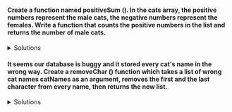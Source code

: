 #### Create a function named positiveSum (). In the cats array, the positive numbers represent the male cats, the negative numbers represent the females. Write a function that counts the positive numbers in the list and returns the number of male cats.

<details>
  <summary>Solutions</summary>
  
  <summary>Regular For Loop</summary>

```js

let catArr = [1,2,3,4,5,6,7,8,9,10,11,12,-1,-2,-3,-4,-5,-6,-7,-8]
function positiveSum(arr){
let sum = 0
    for (let i=0; i< arr.length; i++){ 
        if(arr[i]>0){ 
            sum +=1 
        }
    }
    return sum
}
console.log(positiveSum(catArr))
```
  <summary> forEach method</summary>

```js
let catArr = [1,2,3,4,5,6,7,8,9,10,11,12,-1,-2,-3,-4,-5,-6,-7,-8]
function positiveSump(arr){
    let sum = 0
    arr.forEach(num => {
        if(num > 0){
            sum +=1
        }
    })
    return sum
}
console.log(positiveSum(catArr))
```
  <summary> map method</summary>

```js
let catArr = [1,2,3,4,5,6,7,8,9,10,11,12,-1,-2,-3,-4,-5,-6,-7,-8]
function positiveSum(arr){
    let sum = 0
    arr.map(num => {
        if(num > 0){
            sum +=1
        }
    })
    return sum
}
console.log(positiveSum(catArr))
```
  <summary> For of Loop</summary>

```js
let catArr = [1,2,3,4,5,6,7,8,9,10,11,12,-1,-2,-3,-4,-5,-6,-7,-8]
function positiveSum(arr){
    let sum = 0
    for (num of arr){ 
        if(num >0){ 
            sum +=1 
        }
    }
    return sum
}
console.log(positiveSum(catArr))
```
</details>

#### It seems our database is buggy and it stored every cat's name in the wrong way. Create a removeChar () function which takes a list of wrong cat names catNames as an argument, removes the first and the last character from every name, then returns the new list.

<details>
  <summary>Solutions</summary>
  
  <summary>Regular For Loop</summary>

```js
let catNames = ['Lily', 'Eka', 'Oprah', 'Adda','Cora','Lucky']

function removeChar(arrOfCatNames){
    let newArr = []
    for (let i = 0; i < arrOfCatNames.length ; i++){
        newArr.push(arrOfCatNames[i].slice(1,-1))
    }
    return newArr
}
console.log(removeChar(catNames))
```
#### One of our customers is curious how old the youngest cat in our shelter. Write a function named youngestCat ( ) that takes a list of numbers for catAges as an argument, and returns the smallest number from the list. The number must be concatenated with the "Our youngest cat is. .. years old" text.

<details>
  <summary>Solutions</summary>
  
  <summary>Regular For Loop</summary>

```js
let catAges = [1,2,7,8,9,13,4,5,60,11,12]
function youngestCat(arr){
let youngest = arr[0]
    for (let i=0; i< arr.length; i++){ 
        if(arr[i] < youngest){ 
            youngest = arr[i] 
        }
    }
    return `Our youngest cat is ${youngest} years`
}
console.log(youngestCat(catAges))
```
#### We need to give the newcomer cats an ID. Create a function named createId () that takes a number as catId and adds every digit into a list, then returns it in a reversed order. For example: 35231 returns [1,3,2,5,3]
#### There is a list of numbers describing which cats are fed in the morning. Unfortunately, a few numbers are missing from the list. Create a function named foodTime () which takes a list of numbers from foodList as an argument and returns a new list which includes the missing numbers. The numbers need to be in ascending order. For example: Input: 1,3,5,6,7,8 Output: 1,2,3,4,5, 6, 7, 8
#### The cat of one of our customers escaped and we were told that his cat is in our shelter. Create a function named searchCat() which takes an array of cats objects and a name string as an argument. If the cat is part of the list, the function must return the object, otherwise it must return 0.


<details>
  <summary>Solutions</summary>
  
  <summary>Regular For Loop</summary>

```js
let cats = [{name:'Lily'}, {name:'Eka'}, {name:'Oprah'}, {name:'Adda'},{name:'Cora'},{name:'Lucky'}]
function searchCat(arrOfObj, missingCatName){
    let result = 0
    for(let i = 0; i< arrOfObj.length; i++){
        if (arrOfObj[i].name == missingCatName){
            result = arrOfObj[i]
        }
    }
    return result
}
console.log(searchCat(cats,'Mara')) //0
console.log(searchCat(cats,'Cora')) // { name: 'Cora' }
```
#### To our delight, two cats were adopted today, so we can remove them from the list. Create a new function named removeCats () which takes a list of catnames cats as an argument and removes the first and the last elements.


<details>
  <summary>Solutions</summary>
  
  <summary>Regular For Loop</summary>

```js
let catList = ['Lily', 'Eka', 'Oprah', 'Adda','Cora','Lucky']
function removeCats(cats){
    cats.pop() // removes the last element of the array
    cats.shift() //removes the first element of an array
    return cats
}
console.log(removeCats(catList))
```
#### There are a lot of common cat names around the world. In this shelter, we have a large group of older cats and a large group of kittens. Your job is to find the most common cat names. Create a function named similarCatNames () which takes the olderCats and youngerCats lists as an argument. Compare the two lists. If a cat name is present in both lists, add it to a new list and return the new list in ascending order.
#### We need to display the common cat names in our shelter. How lucky we are to have the similarCats () function we created earlier. Create a new variable named catNames that calls the similarCatNames () function. Give two arguments to the function both of them lists of strings with cat names. It is important to have at least one similar name in both lists.


<details>
  <summary>Solutions</summary>
  
  <summary>Regular For Loop</summary>

```js
let catListOld = ['Lily', 'Eka', 'Oprah', 'Adda','Cora','Lucky']
let catListNew = ['Lily', 'Eka', 'Kira', 'Lord','Beka','Adda']
function similarCatNames(oldCats, newCats){
    let result = []
    for(let i=0 ; i< oldCats.length; i++){
        for(let j=0; j< newCats.length; j++){
            if(oldCats[i] === newCats[j]){
                result.push(newCats[j])
            }
        }
    }
    return result
}
let catNames = similarCatNames(catListOld, catListNew)
console.log(catNames)
```
